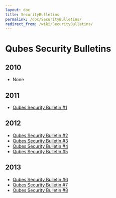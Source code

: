 ```yaml
---
layout: doc
title: SecurityBulletins
permalink: /doc/SecurityBulletins/
redirect_from: /wiki/SecurityBulletins/
---
```


Qubes Security Bulletins
========================

2010
----

-   None

2011
----

-   [Qubes Security Bulletin \#1](https://groups.google.com/d/msg/qubes-devel/kRQSQircYKk/KW1lihKLFjYJ)

2012
----

-   [Qubes Security Bulletin \#2](https://groups.google.com/d/msg/qubes-devel/JIpZoQUP6dQ/g6TvtpUHzBQJ)
-   [Qubes Security Bulletin \#3](https://groups.google.com/group/qubes-devel/msg/2dece13ed1f9ad2d)
-   [Qubes Security Bulletin \#4](https://groups.google.com/group/qubes-devel/msg/28ecafd3c73ec1b0)
-   [Qubes Security Bulletin \#5](https://groups.google.com/group/qubes-devel/msg/add1e480d8642755)

2013
----

-   [Qubes Security Bulletin \#6](https://groups.google.com/group/qubes-devel/msg/9e2fb148f140e09a)
-   [Qubes Security Bulletin \#7](https://groups.google.com/d/msg/qubes-devel/KqZdbcgkTGU/YaTwNcQhcrgJ)
-   [Qubes Security Bulletin \#8](https://groups.google.com/d/msg/qubes-devel/xj9KAW5inQc/YOrhOAQ7HU0J)

